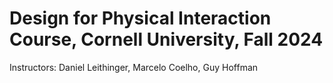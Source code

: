 # Design for Physical Interaction Course, Cornell University, Fall 2024
Instructors: Daniel Leithinger, Marcelo Coelho, Guy Hoffman
